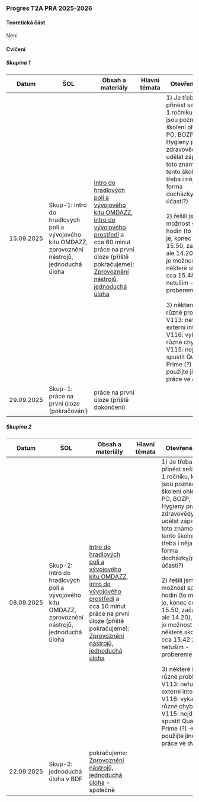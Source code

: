 ### Progres T2A PRA 2025-2026

#### Teoretická část

Není

#### Cvičení

##### Skupina 1

| Datum      | ŠOL                                                          | Obsah a materiály                                            | Hlavní témata | Otevřené body                                                | Hodnocení | Bez hodnocení | Poznámka |
| ---------- | ------------------------------------------------------------ | ------------------------------------------------------------ | ------------- | ------------------------------------------------------------ | --------- | ------------- | -------- |
| 15.09.2025 | Skup-1: Intro do hradlových polí a vývojového kitu OMDAZZ, zprovoznění nástrojů, jednoduchá úloha | [Intro do hradlových polí a vývojového kitu OMDAZZ](../../predmety/pra/fpga/altera-cyclone4/devbrd/omdazz/readme.md), [intro do vývojového prostředí](../../predmety/pra/fpga/tool/quartus-prime/readme.md) a cca 60 minut práce na první úloze (příště pokračujeme): [Zprovoznění nástrojů, jednoduchá úloha](../../predmety/pra/bloky/zprovozneni/readme.md) |               | 1) Je třeba příště přinést sešity z 1.ročníku, kde jsou poznačeny školení ohledně PO, BOZP, Hygieny práce, zdravovědy, a udělat zápis, že je toto známo i pro tento školní rok (je třeba i nějaká forma docházky/podpisů účasti?)<br/><br/>2) řešili jsme možnost spojení hodin (to možno je, konec cca 15.50, začatek ale 14.20), zda-li je možnost pro některé skončit už cca 15.48 zatím netuším - probereme příště<br/><br/>3) některé PC mají různé problémy: V113: nefunguje externí internet, V116: vykazuje různé chyby, V115: nejde spustit Quartus Prime (?) -> použijte jiné PC či práce ve dvojicích | Plánováno |               |          |
| 29.09.2025 | Skup-1: práce na první úloze (pokračování)                   | práce na první úloze (příště dokončení)                      |               |                                                              |           |               |          |

##### Skupina 2

| Datum      | ŠOL                                                          | Obsah a materiály                                            | Hlavní témata | Otevřené body                                                | Hodnocení | Bez hodnocení | Poznámka |
| ---------- | ------------------------------------------------------------ | ------------------------------------------------------------ | ------------- | ------------------------------------------------------------ | --------- | ------------- | -------- |
| 08.09.2025 | Skup-2: Intro do hradlových polí a vývojového kitu OMDAZZ, zprovoznění nástrojů, jednoduchá úloha | [Intro do hradlových polí a vývojového kitu OMDAZZ](../../predmety/pra/fpga/altera-cyclone4/devbrd/omdazz/readme.md), [intro do vývojového prostředí](../../predmety/pra/fpga/tool/quartus-prime/readme.md) a cca 10 minut práce na první úloze (příště pokračujeme): [Zprovoznění nástrojů, jednoduchá úloha](../../predmety/pra/bloky/zprovozneni/readme.md) |               | 1) Je třeba příště přinést sešity z 1.ročníku, kde jsou poznačeny školení ohledně PO, BOZP, Hygieny práce, zdravovědy, a udělat zápis, že je toto známo i pro tento školní rok (je třeba i nějaká forma docházky/podpisů účasti?)<br/><br/>2) řešili jsme možnost spojení hodin (to možno je, konec cca 15.50, začatek ale 14.20), zda-li je možnost pro některé skončit už cca 15.42 zatím netuším - probereme příště<br/><br/>3) některé PC mají různé problémy: V113: nefunguje externí internet, V116: vykazuje různé chyby, V115: nejde spustit Quartus Prime (?) -> použijte jiné PC či práce ve dvojicích | Plánováno |               |          |
| 22.09.2025 | Skup-2: jednoduchá úloha v BDF                               | pokračujeme: [Zprovoznění nástrojů, jednoduchá úloha](../../predmety/pra/bloky/zprovozneni/readme.md) - společně |               |                                                              |           |               |          |


